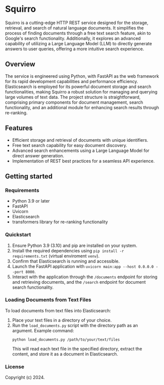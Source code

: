 # Squirro

Squirro is a cutting-edge HTTP REST service designed for the storage, retrieval, and search of natural language documents. It simplifies the process of finding documents through a free text search feature, akin to Google's search functionality. Additionally, it explores an advanced capability of utilizing a Large Language Model (LLM) to directly generate answers to user queries, offering a more intuitive search experience.

## Overview

The service is engineered using Python, with FastAPI as the web framework for its rapid development capabilities and performance efficiency. Elasticsearch is employed for its powerful document storage and search functionalities, making Squirro a robust solution for managing and querying large volumes of text data. The project structure is straightforward, comprising primary components for document management, search functionality, and an additional module for enhancing search results through re-ranking.

## Features

- Efficient storage and retrieval of documents with unique identifiers.
- Free text search capability for easy document discovery.
- Advanced search enhancements using a Large Language Model for direct answer generation.
- Implementation of REST best practices for a seamless API experience.

## Getting started

### Requirements

- Python 3.9 or later
- FastAPI
- Uvicorn
- Elasticsearch
- transformers library for re-ranking functionality

### Quickstart

1. Ensure Python 3.9 (3.10) and pip are installed on your system.
2. Install the required dependencies using `pip install -r requirements.txt` (virtual enviroment `venv`).
3. Confirm that Elasticsearch is running and accessible.
4. Launch the FastAPI application with `uvicorn main:app --host 0.0.0.0 --port 8000`.
5. Interact with the application through the `/documents` endpoint for storing and retrieving documents, and the `/search` endpoint for document search functionality.

### Loading Documents from Text Files

To load documents from text files into Elasticsearch:

1. Place your text files in a directory of your choice.
2. Run the `load_documents.py` script with the directory path as an argument. Example command:
   ```
   python load_documents.py /path/to/your/text/files
   ```
   This will read each text file in the specified directory, extract the content, and store it as a document in Elasticsearch.

### License

Copyright (c) 2024.